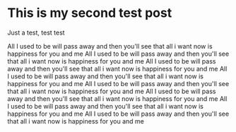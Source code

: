 # This is my second test post

Just a test, test test

All I used to be will pass away and then you'll see
that all i want now is happiness for you and me
All I used to be will pass away and then you'll see
that all i want now is happiness for you and me
All I used to be will pass away and then you'll see
that all i want now is happiness for you and me
All I used to be will pass away and then you'll see
that all i want now is happiness for you and me
All I used to be will pass away and then you'll see
that all i want now is happiness for you and me
All I used to be will pass away and then you'll see
that all i want now is happiness for you and me
All I used to be will pass away and then you'll see
that all i want now is happiness for you and me
All I used to be will pass away and then you'll see
that all i want now is happiness for you and me